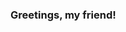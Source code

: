 ### Greetings, my friend!

<!-- ![My github stats](https://github-readme-stats.vercel.app/api?username=Burconst&show_icons=true&theme=dark) -->
<!-- ![My top languages](https://github-readme-stats.vercel.app/api/top-langs/?username=Burconst&layout=compact&theme=dark) -->